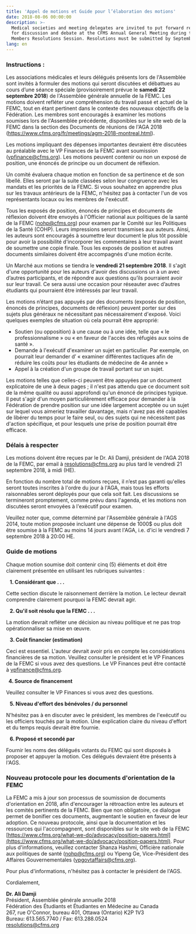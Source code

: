 ```yaml
---
title: 'Appel de motions et Guide pour l’élaboration des motions'
date: 2018-08-06 00:00:00
description: >-
  Medical societies and meeting delegates are invited to put forward resolutions
  for discussion and debate at the CFMS Annual General Meeting during the
  Members Resolutions Session. Resolutions must be submitted by September 21st.
lang: en
---
```


**<u><span style="font-family:&quot;DengXian Light&quot;"></span></u>**

### Instructions :

Les associations médicales et leurs délégués présents lors de l'Assemblée sont invités à formuler des motions qui seront discutées et débattues au cours d’une séance spéciale (provisoirement prévue le **samedi 22 septembre 2018**) de l'Assemblée générale annuelle de la FEMC. Les motions doivent refléter une compréhension du travail passé et actuel de la FEMC, tout en étant pertinent dans le contexte des nouveaux objectifs de la Fédération. Les membres sont encouragés à examiner les motions soumises lors de l'Assemblée précédente, disponibles sur le site web de la FEMC dans la section des Documents de réunions de l'AGA 2018 (https://www.cfms.org/fr/meetings/agm-2018-montreal.html). 

Les motions impliquant des dépenses importantes devraient être discutées au préalable avec le VP Finances de la FEMC avant soumission ([vpfinance@cfms.org](mailto:vpfinance@cfms.org)). Les motions peuvent contenir ou non un exposé de position, une énoncés de principe ou un document de réflexion.

Un comité évaluera chaque motion en fonction de sa pertinence et de son libellé. Elles seront par la suite classées selon leur congruence avec les mandats et les priorités de la FEMC. Si vous souhaitez en apprendre plus sur les travaux antérieurs de la FEMC, n'hésitez pas à contacter l'un de vos représentants locaux ou les membres de l'exécutif. 

Tous les exposés de position, énoncés de principes et documents de réflexion doivent être envoyés à l'Officier national aux politiques de la santé de la FEMC ([nohp@cfms.org](mailto:nohp@cfms.org)) pour examen par le Comité sur les Politiques de la Santé (COHP). Leurs impressions seront transmises aux auteurs. Ainsi, les auteurs sont encouragés à soumettre leur document le plus tôt possible pour avoir la possibilité d'incorporer les commentaires à leur travail avant de soumettre une copie finale. Tous les exposés de position et autres documents similaires doivent être accompagnés d'une motion écrite. 

Un Marché aux motions se tiendra le **vendredi 21 septembre 2018**. Il s'agit d'une opportunité pour les auteurs d'avoir des discussions un à un avec d’autres participants, et de répondre aux questions qu’ils pourraient avoir sur leur travail. Ce sera aussi une occasion pour réseauter avec d’autres étudiants qui pourraient être intéressés par leur travail. 

Les motions n’étant pas appuyés par des documents (exposés de position, énoncés de principes, documents de réflexion) peuvent porter sur des sujets plus généraux ne nécessitant pas nécessairement d'exposé. Voici quelques exemples de situation où cela pourrait être approprié:
* Soutien (ou opposition) à une cause ou à une idée, telle que « le professionnalisme » ou « en faveur de l'accès des réfugiés aux soins de santé ».
* Demande à l'exécutif d'examiner un sujet en particulier. Par exemple, on pourrait leur demander d’ « examiner différentes tactiques afin de réduire les coûts pour les étudiants de médecine de 4e année »
* Appel à la création d'un groupe de travail portant sur un sujet. 

Les motions telles que celles-ci peuvent être appuyées par un document explicatoire de une à deux pages ; il n'est pas attendu que ce document soit de la même qualité ou aussi approfondi qu'un énoncé de principes typique. Il peut s'agir d'un moyen particulièrement efficace pour demander à la Fédération de prendre position sur une idée largement acceptée ou un sujet sur lequel vous aimeriez travailler davantage, mais n'avez pas été capables de libérer du temps pour le faire seul, ou des sujets qui ne nécessitent pas d'action spécifique, et pour lesquels une prise de position pourrait être efficace. 

<u><span style="font-family:&quot;DengXian Light&quot;"></span></u>

### Délais à respecter

Les motions doivent être reçues par le Dr. Ali Damji, président de l'AGA 2018 de la FEMC, par email à [resolutions@cfms.org](mailto:resolutions@cfms.org) au plus tard le vendredi 21 septembre 2018, à midi (HE).

En fonction du nombre total de motions reçues, il n’est pas garanti qu'elles seront toutes inscrites à l'ordre du jour à l'AGA, mais tous les efforts raisonnables seront déployés pour que cela soit fait. Les discussions se termineront promptement, comme prévu dans l'agenda, et les motions non discutées seront envoyées à l'exécutif pour examen.

Veuillez noter que, comme déterminé par l'Assemblée générale à l'AGS 2014, toute motion proposée incluant une dépense de 1000$ ou plus doit être soumise à la FEMC au moins 14 jours avant l'AGA, i.e. d'ici le vendredi 7 septembre 2018 à 20:00 HE. 

**<u><span style="font-family:&quot;DengXian Light&quot;"></span></u>**

### Guide de motions

Chaque motion soumise doit contenir cinq (5) éléments et doit être clairement présentée en utilisant les rubriques suivantes :

**&nbsp;&nbsp; 1. Considérant que . . .**

Cette section discute le raisonnement derrière la motion. Le lecteur devrait comprendre clairement pourquoi la FEMC devrait agir.

**&nbsp;&nbsp; 2. Qu'il soit résolu que la FEMC . . .**

La motion devrait refléter une décision au niveau politique et ne pas trop opérationnaliser sa mise en œuvre. 

**&nbsp;&nbsp; 3. Coût financier (estimation)**

Ceci est essentiel. L'auteur devrait avoir pris en compte les considérations financières de sa motion. Veuillez consulter le président et le VP Finances de la FEMC si vous avez des questions. Le VP Finances peut être contacté à [vpfinance@cfms.org](mailto:vpfinance@cfms.org).

**&nbsp; 4. Source de financement**

Veuillez consulter le VP Finances si vous avez des questions.

**&nbsp;&nbsp; 5. Niveau d'effort des bénévoles / du personnel**

N'hésitez pas à en discuter avec le président, les membres de l'exécutif ou les officiers touchés par la motion. Une explication claire du niveau d'effort et du temps requis devrait être fournie.

**&nbsp;&nbsp; 6. Proposé et secondé par**

Fournir les noms des délégués votants du FEMC qui sont disposés à proposer et appuyer la motion. Ces délégués devraient être présents à l'AGS.

<u><span style="font-family:&quot;DengXian Light&quot;"></span></u>

### Nouveau protocole pour les documents d'orientation de la FEMC

La FEMC a mis à jour son processus de soumission de documents d'orientation en 2018, afin d'encourager la rétroaction entre les auteurs et les comités pertinents de la FEMC. Bien que non obligatoire, ce dialogue permet de bonifier ces documents, augmentant le soutien en faveur de leur adoption. Ce nouveau protocole, ainsi que la documentation et les ressources qui l'accompagnent, sont disponibles sur le site web de la FEMC  [https://www.cfms.org/what-we-do/advocacy/position-papers.html](https://www.cfms.org/what-we-do/advocacy/position-papers.html). Pour plus d'informations, veuillez contacter Shanza Hashmi, Officière nationale aux politiques de santé ([nohp@cfms.org](mailto:nohp@cfms.org)) ou Yipeng Ge, Vice-Président des Affaires Gouvernementales ([vpgovtaffairs@cfms.org](mailto:vpgovtaffairs@cfms.org)).

Pour plus d'informations, n'hésitez pas à contacter le président de l'AGS.

Cordialement,

**Dr. Ali Damji**<br>Président, Assemblée générale annuelle 2018<br>Fédération des Étudiants et Étudiantes en Médecine au Canada<br>267, rue O'Connor, bureau 401, Ottawa (Ontario) K2P 1V3<br>Bureau: 613.565.7740 / Fax: 613.288.0524<br>[resolutions@cfms.org](javascript:void(location.href='mailto:'+String.fromCharCode(114,101,115,111,108,117,116,105,111,110,115,64,99,102,109,115,46,111,114,103)))